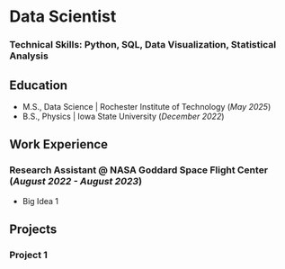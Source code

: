 # Data Scientist

### Technical Skills: Python, SQL, Data Visualization, Statistical Analysis

## Education
- M.S., Data Science | Rochester Institute of Technology (_May 2025_)
- B.S., Physics | Iowa State University (_December 2022_)

## Work Experience
### Research Assistant @ NASA Goddard Space Flight Center (_August 2022 - August 2023_)
- Big Idea 1

## Projects
### Project 1
